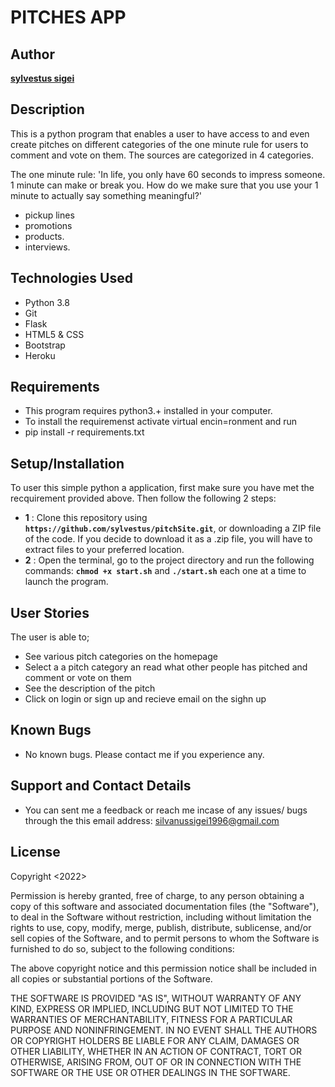 # PITCHES APP
## Author
[**sylvestus sigei**](https://github.com/sylvestus)
## Description
This is a python program that enables a user to have access to and even create pitches on different categories of the one minute rule for users to comment and vote on them. The sources are categorized in 4 categories.

The one minute rule: 'In life, you only have 60 seconds to impress someone. 1 minute can make or break you. How do we make sure that you use your 1 minute to actually say something meaningful?'

* pickup lines
* promotions
* products.
* interviews.

## Technologies Used
* Python 3.8
* Git
* Flask
* HTML5 & CSS
* Bootstrap
* Heroku
## Requirements
* This program requires python3.+ installed in your computer. 
* To install the requiremenst activate virtual encin=ronment and run
 * pip install -r requirements.txt


## Setup/Installation
To user this simple python a application, first make sure you have met the recquirement provided above.
Then follow the following 2 steps:
* **1** : Clone this repository using **`https://github.com/sylvestus/pitchSite.git`**, or downloading a ZIP file of the code. If you decide  to download it as a .zip file, you will have to extract files to your preferred location.
* **2** : Open the terminal, go to the project directory and run the following commands: **`chmod +x start.sh`** and **`./start.sh`** each one at a time to launch the program.
## User Stories
The user is able to;
* See various pitch categories on the homepage
* Select a a pitch category an read what other people has pitched and comment or vote on them
* See the  description of the pitch 
* Click on login or sign up and recieve email on the sighn up
## Known Bugs
* No known bugs. Please contact me if you experience any.
## Support and Contact Details
* You can sent me a feedback or reach me incase of any issues/ bugs through the this email address:
 silvanussigei1996@gmail.com
## License
Copyright <2022> <silvano>

Permission is hereby granted, free of charge, to any person obtaining a copy of this software and associated documentation files (the "Software"), to deal in the Software without restriction, including without limitation the rights to use, copy, modify, merge, publish, distribute, sublicense, and/or sell copies of the Software, and to permit persons to whom the Software is furnished to do so, subject to the following conditions:

The above copyright notice and this permission notice shall be included in all copies or substantial portions of the Software.

THE SOFTWARE IS PROVIDED "AS IS", WITHOUT WARRANTY OF ANY KIND, EXPRESS OR IMPLIED, INCLUDING BUT NOT LIMITED TO THE WARRANTIES OF MERCHANTABILITY, FITNESS FOR A PARTICULAR PURPOSE AND NONINFRINGEMENT. IN NO EVENT SHALL THE AUTHORS OR COPYRIGHT HOLDERS BE LIABLE FOR ANY CLAIM, DAMAGES OR OTHER LIABILITY, WHETHER IN AN ACTION OF CONTRACT, TORT OR OTHERWISE, ARISING FROM, OUT OF OR IN CONNECTION WITH THE SOFTWARE OR THE USE OR OTHER DEALINGS IN THE SOFTWARE.